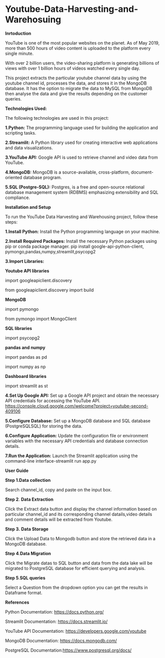 # Youtube-Data-Harvesting-and-Warehosuing
**Inrtoduction**

YouTube is one of the most popular websites on the planet. As of May 2019, more than 500 hours of video content is uploaded to the platform every single minute.

With over 2 billion users, the video-sharing platform is generating billions of views with over 1 billion hours of videos watched every single day. 

This project extracts the particular youtube channel data by using the youtube channel id, processes the data, and stores it in the MongoDB database. It has the option to migrate the data to MySQL from MongoDB then analyse the data and give the results depending on the customer queries.

**Technologies Used:**

The following technologies are used in this project:

**1.Python:** The programming language used for building the application and scripting tasks.

**2.Streamlit:** A Python library used for creating interactive web applications and data visualizations.

**3.YouTube API:** Google API is used to retrieve channel and video data from YouTube.

**4.MongoDB:** MongoDB is a source-available, cross-platform, document-oriented database program.

**5.SQL (Postgre-SQL):** Postgres, is a free and open-source relational database management system (RDBMS) emphasizing extensibility and SQL compliance.

**Installation and Setup**

To run the YouTube Data Harvesting and Warehousing project, follow these steps:

**1.Install Python:** Install the Python programming language on your machine.

**2.Install Required Packages:** Install the necessary Python packages using pip or conda package manager. 
pip install google-api-python-client, pymongo,pandas,numpy,streamlit,psycopg2

**3.Import Libraries:**

**Youtube API libraries**

import googleapiclient.discovery

from googleapiclient.discovery import build

**MongoDB**

import pymongo

from pymongo import MongoClient

**SQL libraries**

import psycopg2

**pandas and numpy**

import pandas as pd

import numpy as np

**Dashboard libraries**

import streamlit as st

**4.Set Up Google API:** Set up a Google API project and obtain the necessary API credentials for accessing the YouTube API.
https://console.cloud.google.com/welcome?project=youtube-second-409106

**5.Configure Database:** Set up a MongoDB database and SQL database (PostgreSQLSQL) for storing the data.

**6.Configure Application:** Update the configuration file or environment variables with the necessary API credentials and database connection details.

**7.Run the Application:** Launch the Streamlit application using the command-line interface-streamlit run app.py

**User Guide**

**Step 1.Data collection**

Search channel_id, copy and paste on the input box.

**Step 2**. **Data Extraction**

Click the Extract data button and display the channel information based on particular channel_id and its corresponding channel datails,video details and comment 
details will be extracted from Youtube.

**Step 3.** **Data Storage**

Click the Upload Data to Mongodb button and store the retrieved data in a MongoDB database.

**Step 4**.**Data Migration**

Click the Migrate datas to SQL button and data from the data lake will be migrated to PostgreSQL database for efficient querying and analysis.

**Step 5**.**SQL queries**

Select a Question from the dropdown option you can get the results in Dataframe format.

**References**

Python Documentation: https://docs.python.org/

Streamlit Documentation: https://docs.streamlit.io/

YouTube API Documentation: https://developers.google.com/youtube

MongoDB Documentation: https://docs.mongodb.com/

PostgreSQL Documentation:https://www.postgresql.org/docs/


